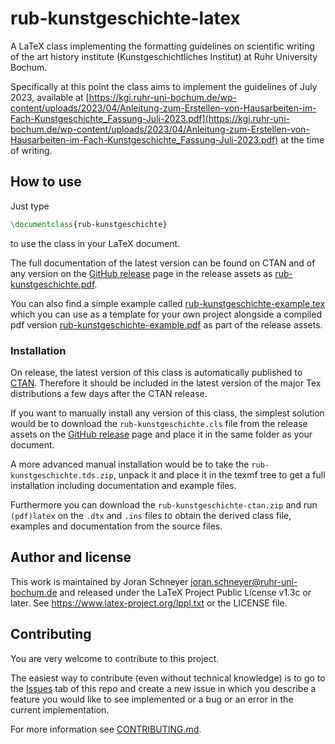 # rub-kunstgeschichte-latex

A LaTeX class implementing the formatting guidelines on scientific writing of the art history institute (Kunstgeschichtliches Institut) at Ruhr University Bochum.

Specifically at this point the class aims to implement the guidelines of July 2023, available at [https://kgi.ruhr-uni-bochum.de/wp-content/uploads/2023/04/Anleitung-zum-Erstellen-von-Hausarbeiten-im-Fach-Kunstgeschichte_Fassung-Juli-2023.pdf](https://kgi.ruhr-uni-bochum.de/wp-content/uploads/2023/04/Anleitung-zum-Erstellen-von-Hausarbeiten-im-Fach-Kunstgeschichte_Fassung-Juli-2023.pdf) at the time of writing.

## How to use

Just type
```latex
\documentclass{rub-kunstgeschichte}
```
to use the class in your LaTeX document.

The full documentation of the latest version can be found on CTAN and of any version on the [GitHub release](https://github.com/rub-kgi/rub-kunstgeschichte-latex/releases) page in the release assets as [rub-kunstgeschichte.pdf](https://github.com/rub-kgi/rub-kunstgeschichte-latex/releases/latest/download/rub-kunstgeschichte.pdf).

You can also find a simple example called [rub-kunstgeschichte-example.tex](https://github.com/rub-kgi/rub-kunstgeschichte-latex/releases/latest/download/rub-kunstgeschichte-example.tex) which you can use as a template for your own project alongside a compiled pdf version [rub-kunstgeschichte-example.pdf](https://github.com/rub-kgi/rub-kunstgeschichte-latex/releases/latest/download/rub-kunstgeschichte-example.pdf) as part of the release assets.

### Installation

On release, the latest version of this class is automatically published to [CTAN](https://ctan.org/pkg/rub-kunstgeschichte). Therefore it should be included in the latest version of the major Tex distributions a few days after the CTAN release.

If you want to manually install any version of this class, the simplest solution would be to download the `rub-kunstgeschichte.cls` file from the release assets on the [GitHub release](https://github.com/rub-kgi/rub-kunstgeschichte-latex/releases) page and place it in the same folder as your document.

A more advanced manual installation would be to take the `rub-kunstgeschichte.tds.zip`, unpack it and place it in the texmf tree to get a full installation including documentation and example files.

Furthermore you can download the `rub-kunstgeschichte-ctan.zip` and run `(pdf)latex` on the `.dtx` and `.ins` files to obtain the derived class file, examples and documentation from the source files.

## Author and license

This work is maintained by Joran Schneyer [joran.schneyer@ruhr-uni-bochum.de](mailto:joran.schneyer@ruhr-uni-bochum.de) and released under the LaTeX Project Public License v1.3c or later. See https://www.latex-project.org/lppl.txt or the LICENSE file.

## Contributing

You are very welcome to contribute to this project.

The easiest way to contribute (even without technical knowledge) is to go to the [Issues](https://github.com/rub-kgi/rub-kunstgeschichte-latex/issues) tab of this repo and create a new issue in which you describe a feature you would like to see implemented or a bug or an error in the current implementation.

For more information see [CONTRIBUTING.md](https://github.com/rub-kgi/rub-kunstgeschichte-latex/blob/main/CONTRIBUTING.md).